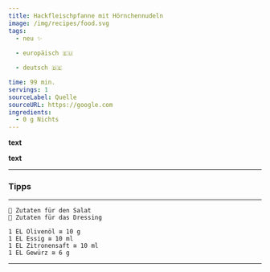 ```yaml
---
title: Hackfleischpfanne mit Hörnchennudeln
image: /img/recipes/food.svg
tags:
  - neu ✨
  
  - europäisch 🇪🇺

  - deutsch 🇩🇪

time: 99 min.
servings: 1
sourceLabel: Quelle
sourceURL: https://google.com
ingredients:
  - 0 g Nichts
---
```


**text**

**text**

***

### Tipps

***
    🥗 Zutaten für den Salat
    🧂 Zutaten für das Dressing

    1 EL Olivenöl ≅ 10 g
    1 EL Essig ≅ 10 ml
    1 EL Zitronensaft ≅ 10 ml
    1 EL Gewürz ≅ 6 g
***
